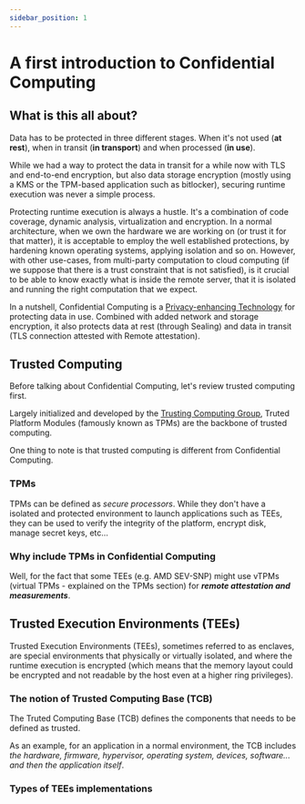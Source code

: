 ```yaml
---
sidebar_position: 1
---
```


# A first introduction to Confidential Computing 

## What is this all about? 

Data has to be protected in three different stages. When it's not used (**at rest**), when in transit (**in transport**) and when processed (**in use**). 

While we had a way to protect the data in transit for a while now with TLS and end-to-end encryption, but also data storage encryption (mostly using a KMS or the TPM-based application such as bitlocker), securing runtime execution was never a simple process. 

Protecting runtime execution is always a hustle. It's a combination of code coverage, dynamic analysis, virtualization and encryption. 
In a normal architecture, when we own the hardware we are working on (or trust it for that matter), it is acceptable to employ the well established protections, by hardening known operating systems, applying isolation and so on.
However, with other use-cases, from multi-party computation to cloud computing (if we suppose that there is a trust constraint that is not satisfied), is it crucial to be able to know exactly what is inside the remote server, that it is isolated and running the right computation that we expect. 

In a nutshell, Confidential Computing is a [Privacy-enhancing Technology](https://en.wikipedia.org/wiki/Privacy-enhancing_technologies) for protecting data in use. Combined with added network and storage encryption, it also protects data at rest (through Sealing) and data in transit (TLS connection attested with Remote attestation). 


## Trusted Computing
Before talking about Confidential Computing, let's review trusted computing first. 

Largely initialized and developed by the [Trusting Computing Group](https://trustedcomputinggroup.org/), Truted Platform Modules (famously known as TPMs) are the backbone of trusted computing.

One thing to note is that trusted computing is different from Confidential Computing. 

### TPMs

TPMs can be defined as *secure processors*. While they don't have a isolated and protected environment to launch applications such as TEEs, they can be used to verify the integrity of the platform, encrypt disk, manage secret keys, etc...  

### Why include TPMs in Confidential Computing

Well, for the fact that some TEEs (e.g. AMD SEV-SNP) might use vTPMs (virtual TPMs - explained on the TPMs section) for ***remote attestation and measurements***. 

## Trusted Execution Environments (TEEs)

Trusted Execution Environments (TEEs), sometimes referred to as enclaves, are special environments that physically or virtually isolated, and where the runtime execution is encrypted (which means that the memory layout could be encrypted and not readable by the host even at a higher ring privileges). 


### The notion of Trusted Computing Base (TCB)

The Truted Computing Base (TCB) defines the components that needs to be defined as trusted. 

As an example, for an application in a normal environment, the TCB includes *the hardware, firmware, hypervisor, operating system, devices, software... and then the application itself*. 





### Types of TEEs implementations